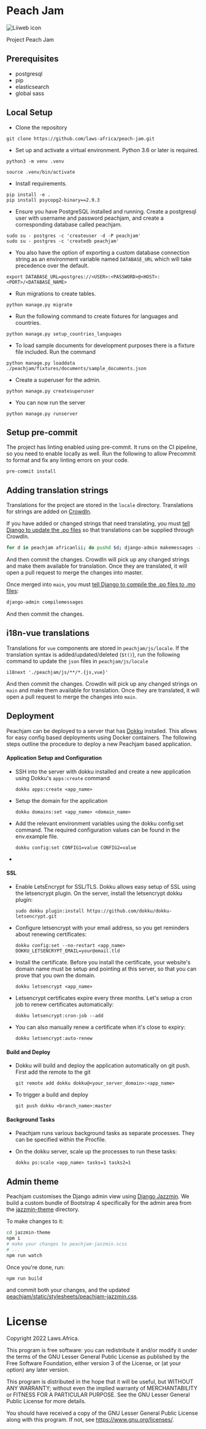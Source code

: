 # Peach Jam

![Liiweb icon](https://laws.africa/img/icons/liiweb.png)


Project Peach Jam

## Prerequisites
- postgresql
- pip
- elasticsearch
- global sass

## Local Setup
- Clone the repository
```
git clone https://github.com/laws-africa/peach-jam.git
```

- Set up and activate a virtual environment.  Python 3.6 or later is required.
```
python3 -m venv .venv

source .venv/bin/activate

```
- Install requirements.
```
pip install -e .
pip install psycopg2-binary==2.9.3
```

- Ensure you have PostgreSQL installed and running. Create a postgresql user with username and password peachjam, and create a corresponding database called peachjam.

```
sudo su - postgres -c 'createuser -d -P peachjam'
sudo su - postgres -c 'createdb peachjam'
```


- You also have the option of exporting a custom database connection string as an environment variable named `DATABASE_URL` which will take precedence over the default.

```
export DATABASE_URL=postgres://<USER>:<PASSWORD>@<HOST>:<PORT>/<DATABASE_NAME>
```
- Run migrations to create tables.
```
python manage.py migrate
```

- Run the following command to create fixtures for languages and countries.
```
python manage.py setup_countries_languages
```

- To load sample documents for development purposes there is a fixture file included. Run the command

```
python manage.py loaddata ./peachjam/fixtures/documents/sample_documents.json
```

- Create a superuser for the admin.

```
python manage.py createsuperuser
```

- You can now run the server
```
python manage.py runserver
```

## Setup pre-commit
The project has linting enabled using pre-commit. It runs on the CI pipeline, so you need to enable locally as well. Run the following to allow Precommit to format and fix any linting errors on your code.
```
pre-commit install
```

## Adding translation strings

Translations for the project are stored in the `locale` directory. Translations for strings are added on [CrowdIn](https://crowdin.com/project/lawsafrica-indigo).

If you have added or changed strings that need translating, you must [tell Django to update the .po files](https://docs.djangoproject.com/en/3.2/topics/i18n/translation/#localization-how-to-create-language-files) so that translations can be supplied through CrowdIn.

```bash
for d in peachjam africanlii; do pushd $d; django-admin makemessages -a; popd; done
```

And then commit the changes. CrowdIn will pick up any changed strings and make them available for translation. Once they are translated, it will open a pull request to merge the changes into master.

Once merged into `main`, you must [tell Django to compile the .po files to .mo files](https://docs.djangoproject.com/en/3.2/topics/i18n/translation/#compiling-message-files):

```bash
django-admin compilemessages
```

And then commit the changes.

## i18n-vue translations
Translations for `vue` components are stored in `peachjam/js/locale`.
If the translation syntax is added/updated/deleted (`$t()`), run the following command to update the  `json` files in
`peachjam/js/locale`
```
i18next './peachjam/js/**/*.{js,vue}'
```
And then commit the changes.
CrowdIn will pick up any changed strings on `main` and make them available for translation. Once they are translated,
it will open a pull request to merge the changes into `main`.

## Deployment
Peachjam can be deployed to a server that has [Dokku](https://dokku.com/) installed. This allows for easy config based deployments using Docker containers.
The following steps outline the procedure to deploy a new Peachjam based application.

#### Application Setup and Configuration
- SSH into the server with dokku installed and create a new application using Dokku's `apps:create` command

      dokku apps:create <app_name>
- Setup the domain for the application

      dokku domains:set <app_name> <domain_name>
- Add the relevant environment variables using the dokku config:set command. The required configuration values can be found in the env.example file.

      dokku config:set CONFIG1=value CONFIG2=value
-
#### SSL
- Enable LetsEncrypt for SSL/TLS. Dokku allows easy setup of SSL using the letsencrypt plugin. On the server, install the letsencrypt dokku plugin:

      sudo dokku plugin:install https://github.com/dokku/dokku-letsencrypt.git
- Configure letsencrypt with your email address, so you get reminders about renewing certificates:

      dokku config:set --no-restart <app_name> DOKKU_LETSENCRYPT_EMAIL=your@email.tld

- Install the certificate. Before you install the certificate, your website's domain name must be setup and pointing at this server, so that you can prove that you own the domain.

      dokku letsencrypt <app_name>

- Letsencrypt certificates expire every three months. Let's setup a cron job to renew certificates automatically:

      dokku letsencrypt:cron-job --add

- You can also manually renew a certificate when it's close to expiry:

      dokku letsencrypt:auto-renew


#### Build and Deploy
- Dokku will build and deploy the application automatically on git push. First add the remote to the git

      git remote add dokku dokku@<your_server_domain>:<app_name>
- To trigger a build and deploy

      git push dokku <branch_name>:master

#### Background Tasks

- Peachjam runs various background tasks as separate processes. They can be specified within the Procfile.
- On the dokku server, scale up the processes to run these tasks:

      dokku ps:scale <app_name> tasks=1 tasks2=1

## Admin theme

Peachjam customises the Django admin view using [Django Jazzmin](https://django-jazzmin.readthedocs.io/). We build
a custom bundle of Bootstrap 4 specifically for the admin area from the [jazzmin-theme](jazzmin-theme) directory.

To make changes to it:

```bash
cd jazzmin-theme
npm i
# make your changes to peachjam-jazzmin.scss
# ...
npm run watch
```

Once you're done, run:

```bash
npm run build
```

and commit both your changes, and the updated [peachjam/static/stylesheets/peachjam-jazzmin.css](peachjam/static/stylesheets/peachjam-jazzmin.css).

# License

Copyright 2022 Laws.Africa.

This program is free software: you can redistribute it and/or modify
it under the terms of the GNU Lesser General Public License as published by
the Free Software Foundation, either version 3 of the License, or
(at your option) any later version.

This program is distributed in the hope that it will be useful,
but WITHOUT ANY WARRANTY; without even the implied warranty of
MERCHANTABILITY or FITNESS FOR A PARTICULAR PURPOSE.  See the
GNU Lesser General Public License for more details.

You should have received a copy of the GNU Lesser General Public License
along with this program.  If not, see <https://www.gnu.org/licenses/>.
